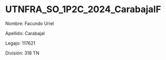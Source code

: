 # UTNFRA_SO_1P2C_2024_CarabajalF

Nombre: Facundo Uriel

Apellido: Carabajal

Legajo: 117621

División: 318 TN
